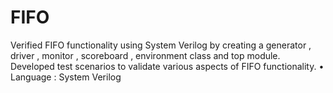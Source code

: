 # FIFO
Verified FIFO functionality using System Verilog by creating a generator , driver , monitor , scoreboard ,  environment class and top module. Developed test scenarios to validate various aspects of FIFO functionality.  • Language : System Verilog
